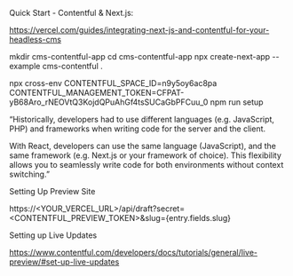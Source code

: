 Quick Start - Contentful & Next.js:

https://vercel.com/guides/integrating-next-js-and-contentful-for-your-headless-cms

mkdir cms-contentful-app
cd cms-contentful-app
npx create-next-app --example cms-contentful .

npx cross-env CONTENTFUL_SPACE_ID=n9y5oy6ac8pa CONTENTFUL_MANAGEMENT_TOKEN=CFPAT-yB68Aro_rNEOVtQ3KojdQPuAhGf4tsSUCaGbPFCuu_0 npm run setup

“Historically, developers had to use different languages (e.g. JavaScript, PHP) and frameworks when writing code for the server and the client.

With React, developers can use the same language (JavaScript), and the same framework (e.g. Next.js or your framework of choice). This flexibility allows you to seamlessly write code for both environments without context switching.”

Setting Up Preview Site

https://<YOUR_VERCEL_URL>/api/draft?secret=<CONTENTFUL_PREVIEW_TOKEN>&slug={entry.fields.slug}

Setting up Live Updates

https://www.contentful.com/developers/docs/tutorials/general/live-preview/#set-up-live-updates
